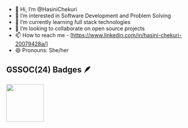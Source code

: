 - 👋 Hi, I’m @HasiniChekuri
- 👀 I’m interested in Software Development and Problem Solving
- 🌱 I’m currently learning full stack technologies
- 💞️ I’m looking to collaborate on open source projects
- 📫 How to reach me - [https://www.linkedin.com/in/hasini-chekuri-20079428a/]
- 😄 Pronouns: She/her

## GSSOC(24) Badges 🪶
<div style='display:flex; align-items:center; gap: 10px;' align='center'>
<img src="https://media.licdn.com/dms/image/v2/D4D22AQEIKHTPQ_LkQQ/feedshare-shrink_2048_1536/feedshare-shrink_2048_1536/0/1713929319465?e=2147483647&v=beta&t=W8ViJm2cdb48QmUKGw3xcm1tmkfncM58ceh0mRR_cQ0" width="100px" height="100px" />
 
</div>
<!---
HasiniChekuri/HasiniChekuri is a ✨ special ✨ repository because its `README.md` (this file) appears on your GitHub profile.
You can click the Preview link to take a look at your changes.
--->
